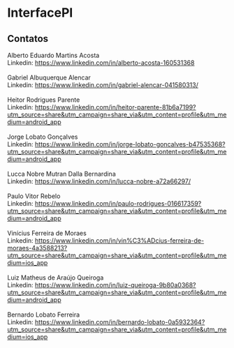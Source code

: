 # InterfacePI
## Contatos


Alberto Eduardo Martins Acosta
<br>
Linkedin: https://www.linkedin.com/in/alberto-acosta-160531368
<br>
<br>
Gabriel Albuquerque Alencar
<br>
Linkedin: https://www.linkedin.com/in/gabriel-alencar-041580313/
<br>
<br>
Heitor Rodrigues Parente 
<br>
Linkedin: https://www.linkedin.com/in/heitor-parente-81b6a7199?utm_source=share&utm_campaign=share_via&utm_content=profile&utm_medium=android_app
<br>
<br>
Jorge Lobato Gonçalves
<br>
Linkedin: https://www.linkedin.com/in/jorge-lobato-goncalves-b47535368?utm_source=share&utm_campaign=share_via&utm_content=profile&utm_medium=android_app
<br>
<br>
Lucca Nobre Mutran Dalla Bernardina
<br>
Linkedin: https://www.linkedin.com/in/lucca-nobre-a72a66297/
<br>
<br>
Paulo Vitor Rebelo
<br>
Linkedin: https://www.linkedin.com/in/paulo-rodrigues-016617359?utm_source=share&utm_campaign=share_via&utm_content=profile&utm_medium=android_app
<br>
<br>
Vinícius Ferreira de Moraes
<br>
Linkedin: https://www.linkedin.com/in/vin%C3%ADcius-ferreira-de-moraes-4a3588213?utm_source=share&utm_campaign=share_via&utm_content=profile&utm_medium=ios_app
<br>
<br>
Luiz Matheus de Araújo Queiroga
<br>
Linkedin: https://www.linkedin.com/in/luiz-queiroga-9b80a0368?utm_source=share&utm_campaign=share_via&utm_content=profile&utm_medium=android_app
<br>
<br>
Bernardo Lobato Ferreira
<br>
Linkedin: https://www.linkedin.com/in/bernardo-lobato-0a5932364?utm_source=share&utm_campaign=share_via&utm_content=profile&utm_medium=ios_app


